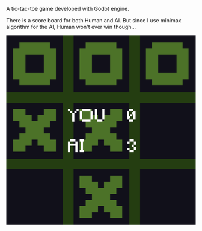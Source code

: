 A tic-tac-toe game developed with Godot engine.


There is a score board for both Human and AI. But since I use minimax algorithm for the AI, Human won't ever win though...

![screenshot](https://github.com/enchantmenttable/tic-tac-toe-godot/blob/master/screenshot2.png)
